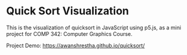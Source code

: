 # Quick Sort Visualization
This is the visualization of quicksort in JavaScript using p5.js, as a mini project for COMP 342: Computer Graphics Course. 

Project Demo: https://awanshrestha.github.io/quicksort/
